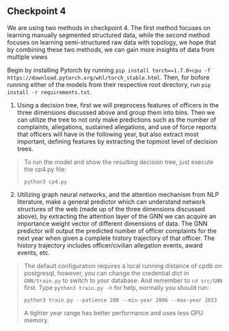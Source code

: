 ## Checkpoint 4
We are using two methods in checkpoint 4. The first method focuses on learning manually segmented structured data, while the second method focuses on learning semi-structured raw data with topology, we hope that by combining these two methods, we can gain more insights of data from multiple views

Begin by installing Pytorch by running `pip install torch==1.7.0+cpu -f https://download.pytorch.org/whl/torch_stable.html`.
Then, for bofore running either of the models from their respective root directory, run `pip install -r requirements.txt`.

1. Using a decision tree, first we will preprocess features of officers in the three dimensions discussed above and group them into bins. Then we can utilize the tree to not only make predictions such as the number of complaints, allegations, sustained allegations, and use of force reports that officers will have in the following year, but also extract most important, defining features by extracting the topmost level of decision trees.

> To run the model and show the resulting decision tree, just execute the cp4.py file:
> ```
> python3 cp4.py
> ```

2. Utilizing graph neural networks, and the attention mechanism from NLP literature, make a general predictor which can understand network structures of the web (made up of the three dimensions discussed above), by extracting the attention layer of the GNN we can acquire an importance weight vector of different dimensions of data. The GNN predictor will output the predicted number of officer complaints for the next year when given a complete history trajectory of that officer. The history trajectory includes officer/civilian allegation events, award events, etc.

> The default configuration requires a local running distance of cpdb on postgresql, however, you can change the credential dict in `GNN/train.py` to switch to your database. And remember to `cd src/GNN` first.
> Type `python3 train.py -h` for help, normally you should run:
> ```
> python3 train.py --patience 200 --min-year 2006 --max-year 2013
> ```
> A tighter year range has better performance and uses less GPU memory.

